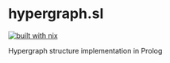 # hypergraph.sl

[![built with nix](https://builtwithnix.org/badge.svg)](https://builtwithnix.org)

Hypergraph structure implementation in Prolog
